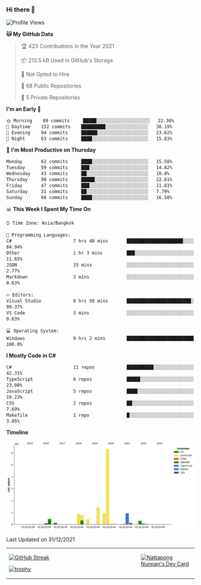 ### Hi there 👋

<!--START_SECTION:waka-->
![Profile Views](http://img.shields.io/badge/Profile%20Views-9-blue)

**🐱 My GitHub Data** 

> 🏆 423 Contributions in the Year 2021
 > 
> 📦 213.5 kB Used in GitHub's Storage 
 > 
> 🚫 Not Opted to Hire
 > 
> 📜 68 Public Repositories 
 > 
> 🔑 5 Private Repositories  
 > 
**I'm an Early 🐤** 

```text
🌞 Morning    89 commits     █████░░░░░░░░░░░░░░░░░░░░   22.36% 
🌆 Daytime    152 commits    █████████░░░░░░░░░░░░░░░░   38.19% 
🌃 Evening    94 commits     ██████░░░░░░░░░░░░░░░░░░░   23.62% 
🌙 Night      63 commits     ████░░░░░░░░░░░░░░░░░░░░░   15.83%

```
📅 **I'm Most Productive on Thursday** 

```text
Monday       62 commits     ████░░░░░░░░░░░░░░░░░░░░░   15.58% 
Tuesday      59 commits     ███░░░░░░░░░░░░░░░░░░░░░░   14.82% 
Wednesday    43 commits     ██░░░░░░░░░░░░░░░░░░░░░░░   10.8% 
Thursday     90 commits     █████░░░░░░░░░░░░░░░░░░░░   22.61% 
Friday       47 commits     ███░░░░░░░░░░░░░░░░░░░░░░   11.81% 
Saturday     31 commits     ██░░░░░░░░░░░░░░░░░░░░░░░   7.79% 
Sunday       66 commits     ████░░░░░░░░░░░░░░░░░░░░░   16.58%

```


📊 **This Week I Spent My Time On** 

```text
⌚︎ Time Zone: Asia/Bangkok

💬 Programming Languages: 
C#                       7 hrs 40 mins       █████████████████████░░░░   84.94% 
Other                    1 hr 3 mins         ███░░░░░░░░░░░░░░░░░░░░░░   11.65% 
JSON                     15 mins             ░░░░░░░░░░░░░░░░░░░░░░░░░   2.77% 
Markdown                 3 mins              ░░░░░░░░░░░░░░░░░░░░░░░░░   0.63%

🔥 Editors: 
Visual Studio            8 hrs 58 mins       ████████████████████████░   99.37% 
VS Code                  3 mins              ░░░░░░░░░░░░░░░░░░░░░░░░░   0.63%

💻 Operating System: 
Windows                  9 hrs 2 mins        █████████████████████████   100.0%

```

**I Mostly Code in C#** 

```text
C#                       11 repos            ██████████░░░░░░░░░░░░░░░   42.31% 
TypeScript               6 repos             █████░░░░░░░░░░░░░░░░░░░░   23.08% 
JavaScript               5 repos             ████░░░░░░░░░░░░░░░░░░░░░   19.23% 
CSS                      2 repos             ██░░░░░░░░░░░░░░░░░░░░░░░   7.69% 
Makefile                 1 repo              █░░░░░░░░░░░░░░░░░░░░░░░░   3.85%

```


**Timeline**

![Chart not found](https://raw.githubusercontent.com/aixasz/aixasz/main/charts/bar_graph.png) 


 Last Updated on 31/12/2021
<!--END_SECTION:waka-->

<table>
<tr>
<td width="70%" valign="top">
 
 [![GitHub Streak](http://github-readme-streak-stats.herokuapp.com?user=aixasz&theme=github-dark&hide_border=true&date_format=%5BY%20%5DM%20j)](https://git.io/streak-stats)

 [![trophy](https://github-profile-trophy.vercel.app/?username=aixasz&theme=onedark)](https://github.com/ryo-ma/github-profile-trophy)
 </td>
<td width="30%" valign="top">
 
<a href="https://app.daily.dev/aixasz"><img src="https://api.daily.dev/devcards/403207936e6547c9a85ea449e9f3abe8.png?r=re8" alt="Nattapong Nunpan's Dev Card"/></a>

 </td>
</tr>
</table>
 
